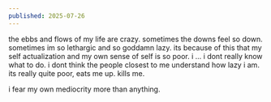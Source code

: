 ```yaml
---
published: 2025-07-26
---
```


the ebbs and flows of my life are crazy. sometimes the downs feel so down. sometimes im so lethargic and so goddamn lazy. its because of this that my self actualization and my own sense of self is so poor. i ... i dont really know what to do. i dont think the people closest to me understand how lazy i am. its really quite poor, eats me up. kills me. 

i fear my own mediocrity more than anything.